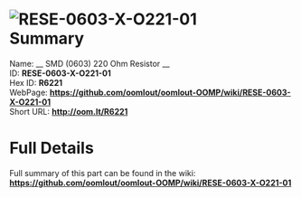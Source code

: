
![RESE-0603-X-O221-01](https://github.com/oomlout/oomlout-OOMP/blob/master/parts/RESE-0603-X-O221-01/RESE-0603-X-O221-01_420.jpg)   
Summary
=================
  
Name: __ SMD (0603) 220 Ohm Resistor __    
ID: __RESE-0603-X-O221-01__   
Hex ID: __R6221__   
WebPage: __https://github.com/oomlout/oomlout-OOMP/wiki/RESE-0603-X-O221-01__   
Short URL: __http://oom.lt/R6221__   

Full Details
==========================
Full summary of this part can be found in the wiki:   
__https://github.com/oomlout/oomlout-OOMP/wiki/RESE-0603-X-O221-01__    

